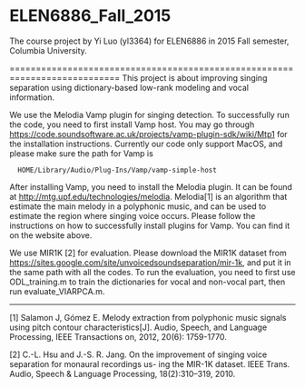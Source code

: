# ELEN6886_Fall_2015
The course project by Yi Luo (yl3364) for ELEN6886 in 2015 Fall semester, Columbia University.

===========================================================================
This project is about improving singing separation using dictionary-based low-rank modeling and vocal information.   

We use the Melodia Vamp plugin for singing detection. To successfully run the code, you need to first install Vamp host. You may go through https://code.soundsoftware.ac.uk/projects/vamp-plugin-sdk/wiki/Mtp1 for the installation instructions. Currently our code only support MacOS, and please make sure the path for Vamp is   
```
  HOME/Library/Audio/Plug-Ins/Vamp/vamp-simple-host  
```
After installing Vamp, you need to install the Melodia plugin. It can be found at http://mtg.upf.edu/technologies/melodia. Melodia[1] is an algorithm that estimate the main melody in a polyphonic music, and can be used to estimate the region where singing voice occurs. Please follow the instructions on how to successfully install plugins for Vamp. You can find it on the website above.  


We use MIR1K [2] for evaluation. Please download the MIR1K dataset from https://sites.google.com/site/unvoicedsoundseparation/mir-1k, and put it in the same path with all the codes. To run the evaluation, you need to first use ODL_training.m to train the dictionaries for vocal and non-vocal part, then run evaluate_VIARPCA.m.

----------------------------------------------------------------------------

[1] Salamon J, Gómez E. Melody extraction from polyphonic music signals using pitch contour characteristics[J]. Audio, Speech, and Language Processing, IEEE Transactions on, 2012, 20(6): 1759-1770.  

[2] C.-L. Hsu and J.-S. R. Jang. On the improvement of singing voice separation for monaural recordings us- ing the MIR-1K dataset. IEEE Trans. Audio, Speech & Language Processing, 18(2):310–319, 2010.
